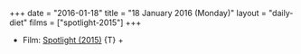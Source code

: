 +++
date = "2016-01-18"
title = "18 January 2016 (Monday)"
layout = "daily-diet"
films = ["spotlight-2015"]
+++


* Film: [Spotlight (2015)](/films/spotlight-2015) {T} +
